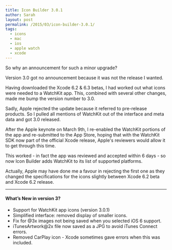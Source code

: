 ```yaml
---
title: Icon Builder 3.0.1
author: Sarah
layout: post
permalink: /2015/03/icon-builder-3.0.1/
tags:
  - icons
  - mac
  - ios
  - apple watch
  - xcode
---
```


So why an announcement for such a minor upgrade?

Version 3.0 got no announcement because it was not the release I wanted.

Having downloaded the Xcode 6.2 & 6.3 betas, I had worked out what icons were needed to a WatchKit app.
This, combined with several other changes, made me bump the version number to 3.0.

Sadly, Apple rejected the update because it referred to pre-release products. So I pulled all mentions of WatchKit out of the interface and meta data and got 3.0 released.

After the Apple keynote on March 9th, I re-enabled the WatchKit portions of the app and re-submitted to the App Store, hoping that with the WatchKit SDK now part of the official Xcode release, Apple's reviewers would allow it to get through this time.

This worked - in fact the app was reviewed and accepted within 6 days - so now Icon Builder adds WatchKit to its list of supported platforms.

Actually, Apple may have done me a favour in rejecting the first one as they changed the specifications for the icons slightly between Xcode 6.2 beta and Xcode 6.2 release.

---

#### What’s New in version 3?

* Support for WatchKit app icons (version 3.0.1)
* Simplified interface: removed display of smaller icons.
* Fix for @3x images not being saved when you selected iOS 6 support.
* iTunesArtwork@2x file now saved as a JPG to avoid iTunes Connect errors.
* Removed CarPlay icon - Xcode sometimes gave errors when this was included.

